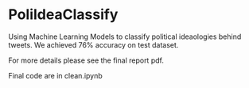 # PoliIdeaClassify

Using Machine Learning Models to classify political ideaologies behind tweets. We achieved 76% accuracy on test dataset.

For more details please see the final report pdf.

Final code are in clean.ipynb
